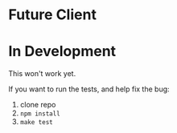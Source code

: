 # Future Client

# In Development #
This won't work yet.

If you want to run the tests, and help fix the bug:

1. clone repo
2. `npm install`
3. `make test`
